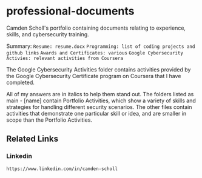 # professional-documents
Camden Scholl's portfolio containing documents relating to experience, skills, and cybersecurity training.

Summary:
	```Resume: resume.docx```
	```Programming: list of coding projects and github links```
	```Awards and Certificates: various```
	```Google Cybersecurity Activies: relevant activities from Coursera```


The Google Cybersecurity Activities folder contains activities provided by the Google Cybersecurity Certificate program on Coursera that I have completed.

All of my answers are in italics to help them stand out. The folders listed as main - [name] contain Portfolio Activities, which show a variety of skills and strategies for handling different security scenarios. The other files contain activities that demonstrate one particular skill or idea, and are smaller in scope than the Portfolio Activities.


## Related Links

### Linkedin
```https://www.linkedin.com/in/camden-scholl```